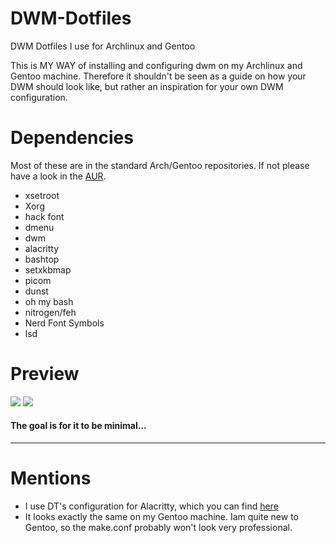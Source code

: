 # DWM-Dotfiles
DWM Dotfiles I use for Archlinux and Gentoo

This is MY WAY of installing and configuring dwm on my Archlinux and Gentoo machine. Therefore it shouldn't be seen as a guide on how your DWM should look like, but rather an inspiration for your own DWM configuration.

# Dependencies
Most of these are in the standard Arch/Gentoo repositories. If not please have a look in the [AUR](https://aur.archlinux.org/).
- xsetroot
- Xorg
- hack font
- dmenu
- dwm
- alacritty
- bashtop
- setxkbmap
- picom
- dunst
- oh my bash
- nitrogen/feh
- Nerd Font Symbols
- lsd

# Preview
![](https://i.imgur.com/BYY53h4.png)
![](https://i.imgur.com/z9Z5IJB.jpg)

#### The goal is for it to be minimal...

---
# Mentions
- I use DT's configuration for Alacritty, which you can find [here](https://gitlab.com/dwt1/dotfiles/-/blob/master/.config/alacritty/alacritty.yml)
- It looks exactly the same on my Gentoo machine. Iam quite new to Gentoo, so the make.conf probably won't look very professional.
